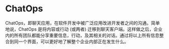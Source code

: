# ChatOps

ChatOps，即聊天应用，在软件开发中被广泛应用改进开发者之间的沟通。简单地说，ChatOps 是将内容或行动 (或两者) 迁移到聊天客户端。这样做之后，企业内的所有团队都能分享重要信息，行动，及其相关的对话。通过将以上所有信息整合到同一个界面，可以更好地了解整个企业内部正在发生什么。

